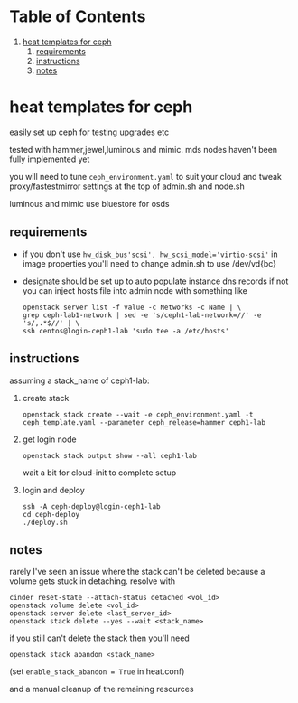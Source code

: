 
# Table of Contents

1.  [heat templates for ceph](#1)
    1.  [requirements](#11)
    2.  [instructions](#12)
    3.  [notes](#13)



<a id="1"></a>

# heat templates for ceph

easily set up ceph for testing upgrades etc

tested with hammer,jewel,luminous and mimic. mds nodes haven't been fully implemented yet

you will need to tune `ceph_environment.yaml` to suit your cloud and tweak
proxy/fastestmirror settings at the top of admin.sh and node.sh

luminous and mimic use bluestore for osds


<a id="11"></a>

## requirements

-   if you don't use `hw_disk_bus'scsi', hw_scsi_model='virtio-scsi'`
    in image properties you'll need to change admin.sh to use /dev/vd{bc}
-   designate should be set up to auto populate instance dns records
    if not you can inject hosts file into admin node with something like

        openstack server list -f value -c Networks -c Name | \
        grep ceph-lab1-network | sed -e 's/ceph1-lab-network=//' -e 's/,.*$//' | \
        ssh centos@login-ceph1-lab 'sudo tee -a /etc/hosts'


<a id="12"></a>

## instructions

assuming a stack_name of ceph1-lab:

1.  create stack

    `openstack stack create --wait -e ceph_environment.yaml -t ceph_template.yaml --parameter ceph_release=hammer ceph1-lab`

2.  get login node

    `openstack stack output show --all ceph1-lab`
    
    wait a bit for cloud-init to complete setup
    
3.  login and deploy

        ssh -A ceph-deploy@login-ceph1-lab
        cd ceph-deploy
        ./deploy.sh


<a id="13"></a>

## notes

rarely I've seen an issue where the stack can't be deleted because a
volume gets stuck in detaching. resolve with

    cinder reset-state --attach-status detached <vol_id>
    openstack volume delete <vol_id>
    openstack server delete <last_server_id>
    openstack stack delete --yes --wait <stack_name>

if you still can't delete the stack then you'll need

`openstack stack abandon <stack_name>`

(set `enable_stack_abandon = True` in heat.conf)

and a manual cleanup of the remaining resources

